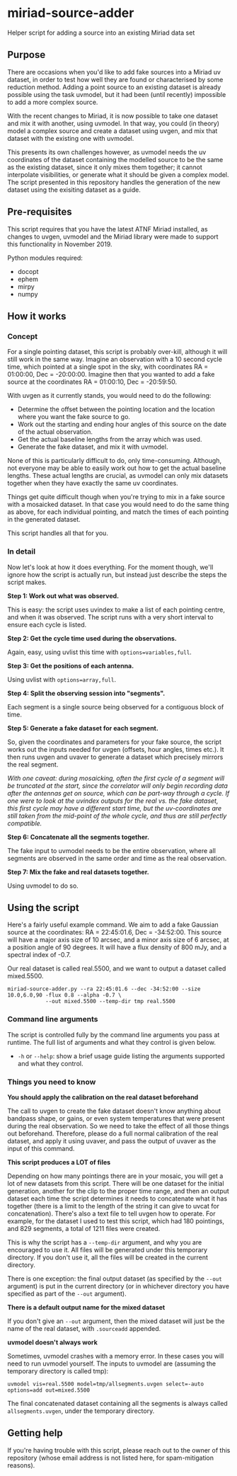 # miriad-source-adder
Helper script for adding a source into an existing Miriad data set

## Purpose
There are occasions when you'd like to add fake sources into a Miriad uv dataset, in order to test how
well they are found or characterised by some reduction method. Adding a point source to an existing dataset
is already possible using the task uvmodel, but it had been (until recently) impossible to add a more
complex source.

With the recent changes to Miriad, it is now possible to take one dataset and mix it with another, using uvmodel.
In that way, you could (in theory) model a complex source and create a dataset using uvgen, and mix that dataset with
the existing one with uvmodel.

This presents its own challenges however, as uvmodel needs the uv coordinates of the dataset containing the modelled
source to be the same as the existing dataset, since it only mixes them together; it cannot interpolate visibilities,
or generate what it should be given a complex model. The script presented in this repository handles the generation
of the new dataset using the exisiting dataset as a guide.

## Pre-requisites
This script requires that you have the latest ATNF Miriad installed, as changes to uvgen, uvmodel and the Miriad
library were made to support this functionality in November 2019.

Python modules required:
* docopt
* ephem
* mirpy
* numpy

## How it works
### Concept
For a single pointing dataset, this script is probably over-kill, although it will still work in the same way.
Imagine an observation with a 10 second cycle time, which pointed at a single spot in the sky, with coordinates
RA = 01:00:00, Dec = -20:00:00. Imagine then that you wanted to add a fake source at the coordinates
RA = 01:00:10, Dec = -20:59:50.

With uvgen as it currently stands, you would need to do the following:
* Determine the offset between the pointing location and the location where you want the fake source to go.
* Work out the starting and ending hour angles of this source on the date of the actual observation.
* Get the actual baseline lengths from the array which was used.
* Generate the fake dataset, and mix it with uvmodel.

None of this is particularly difficult to do, only time-consuming. Although, not everyone may be able to easily work
out how to get the actual baseline lengths. These actual lengths are crucial, as uvmodel can only mix datasets
together when they have exactly the same uv coordinates.

Things get quite difficult though when you're trying to mix in a fake source with a mosaicked dataset. In that case
you would need to do the same thing as above, for each individual pointing, and match the times of each pointing in the
generated dataset.

This script handles all that for you.

### In detail
Now let's look at how it does everything. For the moment though, we'll ignore how the script is actually run, but
instead just describe the steps the script makes.

__Step 1: Work out what was observed.__

This is easy: the script uses uvindex to make a list of each pointing centre, and when it was observed. The
script runs with a very short interval to ensure each cycle is listed.

__Step 2: Get the cycle time used during the observations.__

Again, easy, using uvlist this time with `options=variables,full`.

__Step 3: Get the positions of each antenna.__

Using uvlist with `options=array,full`.

__Step 4: Split the observing session into "segments".__

Each segment is a single source being observed for a contiguous block of time.

__Step 5: Generate a fake dataset for each segment.__

So, given the coordinates and parameters for your fake source, the script works out the inputs
needed for uvgen (offsets, hour angles, times etc.). It then runs uvgen and uvaver to generate
a dataset which precisely mirrors the real segment.

_With one caveat: during mosaicking, often the first cycle of a segment will be truncated at the start,
since the correlator will only begin recording data after the antennas get on source, which can be part-way
through a cycle. If one were to look at the uvindex outputs for the real vs. the fake dataset, this first
cycle may have a different start time, but the uv-coordinates are still taken from the mid-point of the
whole cycle, and thus are still perfectly compatible._

__Step 6: Concatenate all the segments together.__

The fake input to uvmodel needs to be the entire observation, where all segments are observed in the same
order and time as the real observation.

__Step 7: Mix the fake and real datasets together.__

Using uvmodel to do so.

## Using the script

Here's a fairly useful example command. We aim to add a fake Gaussian source at the coordinates:
RA = 22:45:01.6, Dec = -34:52:00. This source will have a major axis size of 10 arcsec, and a minor axis
size of 6 arcsec, at a position angle of 90 degrees. It will have a flux density of 800 mJy, and a spectral
index of -0.7.

Our real dataset is called real.5500, and we want to output a dataset called mixed.5500.

```
miriad-source-adder.py --ra 22:45:01.6 --dec -34:52:00 --size 10.0,6.0,90 -flux 0.8 --alpha -0.7 \
			--out mixed.5500 --temp-dir tmp real.5500
```

### Command line arguments

The script is controlled fully by the command line arguments you pass at runtime. The full list of arguments
and what they control is given below.

* `-h` or `--help`: show a brief usage guide listing the arguments supported and what they control.


### Things you need to know

__You should apply the calibration on the real dataset beforehand__

The call to uvgen to create the fake dataset doesn't know anything about bandpass shape, or gains, or even system temperatures
that were present during the real observation. So we need to take the effect of all those things out beforehand.
Therefore, please do a full normal calibration of the real dataset, and apply it using uvaver, and pass the output of uvaver
as the input of this command.

__This script produces a LOT of files__

Depending on how many pointings there are in your mosaic, you will get a lot of new datasets from this script. There will be
one dataset for the initial generation, another for the clip to the proper time range, and then an output dataset each time
the script determines it needs to concatenate what it has together (there is a limit to the length of the string it can give
to uvcat for concatenation). There's also a text file to tell uvgen how to operate. For example, for the dataset I used to test
this script, which had 180 pointings, and 829 segments, a total of 1211 files were created.

This is why the script has a `--temp-dir` argument, and why you are encouraged to use it. All files will be generated under
this temporary directory. If you don't use it, all the files will be created in the current directory.

There is one exception: the final output dataset (as specified by the `--out` argument) is put in the current directory
(or in whichever directory you have specified as part of the `--out` argument).

__There is a default output name for the mixed dataset__

If you don't give an `--out` argument, then the mixed dataset will just be the name of the real dataset, with `.sourceadd`
appended.

__uvmodel doesn't always work__

Sometimes, uvmodel crashes with a memory error. In these cases you will need to run uvmodel yourself. The inputs to uvmodel are
(assuming the temporary directory is called tmp):

`uvmodel vis=real.5500 model=tmp/allsegments.uvgen select=-auto options=add out=mixed.5500`

The final concatenated dataset containing all the segments is always called `allsegments.uvgen`, under the temporary directory.

## Getting help

If you're having trouble with this script, please reach out to the owner of this repository (whose email address is not listed
here, for spam-mitigation reasons).
